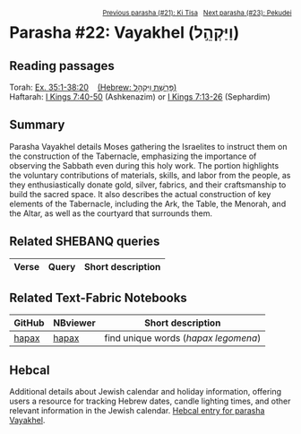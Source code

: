 <span style="float: right;"><sup><a href="../21%20-%20Ki%20Tisa">Previous parasha (#21): Ki Tisa</a> &nbsp;&nbsp;<a href="../23%20-%20Pekudei">Next parasha (#23): Pekudei</a></sup></span>

# Parasha #22:  Vayakhel (וַיַּקְהֵ֣ל)

## Reading passages

Torah: <a href="https://www.stepbible.org/?q=version=NASB2020|reference=Ex.35:1-38:20&options=HNVUG" target="_blank">Ex. 35:1-38:20</a> &nbsp;&nbsp; <a href="https://tikkun.io/#/p/vayakhel" target="_blank">(Hebrew: פָּרָשַׁת וַיַּקְהֵ֣ל)</a><br>
Haftarah: <a href="https://www.stepbible.org/?q=version=NASB2020|reference=1Kgs.7:40-50&options=HNVUG" target="_blank">I Kings 7:40-50</a> (Ashkenazim) or <a href="https://www.stepbible.org/?q=version=NASB2020|reference=1Kgs.7:13-26&options=HNVUG" target="_blank">I Kings 7:13-26</a> (Sephardim)

## Summary

Parasha Vayakhel details Moses gathering the Israelites to instruct them on the construction of the Tabernacle, emphasizing the importance of observing the Sabbath even during this holy work. The portion highlights the voluntary contributions of materials, skills, and labor from the people, as they enthusiastically donate gold, silver, fabrics, and their craftsmanship to build the sacred space. It also describes the actual construction of key elements of the Tabernacle, including the Ark, the Table, the Menorah, and the Altar, as well as the courtyard that surrounds them.

## Related SHEBANQ queries

Verse | Query | Short description
--- | --- | --- 


## Related Text-Fabric Notebooks

GitHub | NBviewer | Short description
---|---|---
[hapax](hapax.ipynb) | <a href="https://nbviewer.org/github/tonyjurg/Parashot/blob/main/WeeklyParasha/22%20-%20Vayakhel/hapax.ipynb" target="_blank">hapax</a> | find unique words (*hapax legomena*)

## Hebcal

Additional details about Jewish calendar and holiday information, offering users a resource for tracking Hebrew dates, candle lighting times, and other relevant information in the Jewish calendar. <a href="https://www.hebcal.com/sedrot/vayakhel" target="_blank">Hebcal entry for parasha Vayakhel</a>.
